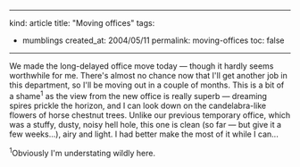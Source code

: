 -----
kind: article
title: "Moving offices"
tags:
- mumblings
created_at: 2004/05/11
permalink: moving-offices
toc: false
-----

<p>We made the long-delayed office move today &mdash; though it hardly seems worthwhile for me. There's almost no chance now that I'll get another job in this department, so I'll be moving out in a couple of months. This is a bit of a shame<sup>1</sup> as the view from the new office is really superb &mdash; dreaming spires prickle the horizon, and I can look down on the candelabra-like flowers of horse chestnut trees. Unlike our previous temporary office, which was a stuffy, dusty, noisy hell hole, this one is clean (so far &mdash; but give it a few weeks...), airy and light. I had better make the most of it while I can...</p><p><sup>1</sup>Obviously I'm understating wildly here.</p>


